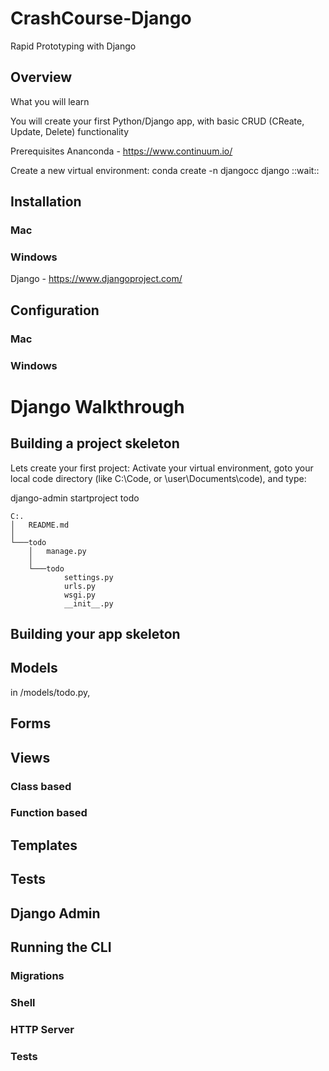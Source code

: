 # CrashCourse-Django
Rapid Prototyping with Django

## Overview

What you will learn

You will create your first Python/Django app, with basic CRUD (CReate, Update, Delete) functionality

Prerequisites
Ananconda - https://www.continuum.io/


Create a new virtual environment:
conda create -n djangocc django
::wait::

## Installation
### Mac

### Windows 

Django - https://www.djangoproject.com/ <br>

## Configuration
### Mac
### Windows
# Django Walkthrough
## Building a project skeleton
Lets create your first project:
Activate your virtual environment, goto your local code directory (like C:\Code, or  \user\Documents\code), and type:

django-admin startproject todo

```
C:.
│   README.md
│
└───todo
    │   manage.py
    │
    └───todo
            settings.py
            urls.py
            wsgi.py
            __init__.py
```

## Building your app skeleton
## Models

in /models/todo.py, 
## Forms
## Views
### Class based
### Function based
## Templates
## Tests
## Django Admin
## Running the CLI
### Migrations
### Shell
### HTTP Server
### Tests





